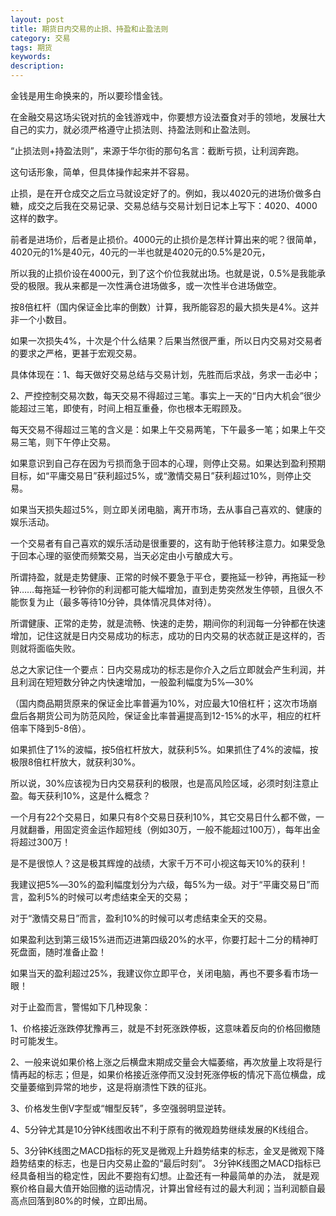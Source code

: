 ```yaml
---
layout: post
title: 期货日内交易的止损、持盈和止盈法则
category: 交易
tags: 期货
keywords: 
description: 
---
```




金钱是用生命换来的，所以要珍惜金钱。

在金融交易这场尖锐对抗的金钱游戏中，你要想方设法蚕食对手的领地，发展壮大自己的实力，就必须严格遵守止损法则、持盈法则和止盈法则。

“止损法则+持盈法则”，来源于华尔街的那句名言：截断亏损，让利润奔跑。

这句话形象，简单，但具体操作起来并不容易。

止损，是在开仓成交之后立马就设定好了的。例如，我以4020元的进场价做多白糖，成交之后我在交易记录、交易总结与交易计划日记本上写下：4020、4000这样的数字。

前者是进场价，后者是止损价。4000元的止损价是怎样计算出来的呢？很简单，4020元的1%是40元，40元的一半也就是4020元的0.5%是20元，

所以我的止损价设在4000元，到了这个价位我就出场。也就是说，0.5%是我能承受的极限。我从来都是一次性满仓进场做多，或一次性半仓进场做空。

按8倍杠杆（国内保证金比率的倒数）计算，我所能容忍的最大损失是4%。这并非一个小数目。


如果一次损失4%，十次是个什么结果？后果当然很严重，所以日内交易对交易者的要求之严格，更甚于宏观交易。

具体体现在：1、每天做好交易总结与交易计划，先胜而后求战，务求一击必中；

2、严控控制交易次数，每天交易不得超过三笔。事实上一天的“日内大机会”很少能超过三笔，即使有，时间上相互重叠，你也根本无暇顾及。

每天交易不得超过三笔的含义是：如果上午交易两笔，下午最多一笔；如果上午交易三笔，则下午停止交易。

如果意识到自己存在因为亏损而急于回本的心理，则停止交易。如果达到盈利预期目标，如“平庸交易日”获利超过5%，或“激情交易日”获利超过10%，则停止交易。

如果当天损失超过5%，则立即关闭电脑，离开市场，去从事自己喜欢的、健康的娱乐活动。

一个交易者有自己喜欢的娱乐活动是很重要的，这有助于他转移注意力。如果受急于回本心理的驱使而频繁交易，当天必定由小亏酿成大亏。


所谓持盈，就是走势健康、正常的时候不要急于平仓，要拖延一秒钟，再拖延一秒钟……每拖延一秒钟你的利润都可能大幅增加，直到走势突然发生停顿，且很久不能恢复为止（最多等待10分钟，具体情况具体对待）。

所谓健康、正常的走势，就是流畅、快速的走势，期间你的利润每一分钟都在快速增加，记住这就是日内交易成功的标志，成功的日内交易的状态就正是这样的，否则就将面临失败。

总之大家记住一个要点：日内交易成功的标志是你介入之后立即就会产生利润，并且利润在短短数分钟之内快速增加，一般盈利幅度为5%―30%

（国内商品期货原来的保证金比率普遍为10%，对应最大10倍杠杆；这次市场崩盘后各期货公司为防范风险，保证金比率普遍提高到12-15%的水平，相应的杠杆倍率下降到5-8倍）。

如果抓住了1%的波幅，按5倍杠杆放大，就获利5%。如果抓住了4%的波幅，按极限8倍杠杆放大，就获利30%。

所以说，30%应该视为日内交易获利的极限，也是高风险区域，必须时刻注意止盈。每天获利10%，这是什么概念？

一个月有22个交易日，如果只有8个交易日获利10%，其它交易日什么都不做，一月就翻番，用固定资金运作超短线（例如30万，一般不能超过100万），每年出金将超过300万！

是不是很惊人？这是极其辉煌的战绩，大家千万不可小视这每天10%的获利！

我建议把5%―30%的盈利幅度划分为六级，每5%为一级。对于“平庸交易日”而言，盈利5%的时候可以考虑结束全天的交易；

对于“激情交易日”而言，盈利10%的时候可以考虑结束全天的交易。

如果盈利达到第三级15%进而迈进第四级20%的水平，你要打起十二分的精神盯死盘面，随时准备止盈！

如果当天的盈利超过25%，我建议你立即平仓，关闭电脑，再也不要多看市场一眼！

对于止盈而言，警惕如下几种现象：

1、价格接近涨跌停犹豫再三，就是不封死涨跌停板，这意味着反向的价格回撤随时可能发生。

2、一般来说如果价格上涨之后横盘末期成交量会大幅萎缩，再次放量上攻将是行情再起的标志；但是，如果价格接近涨停而又没封死涨停板的情况下高位横盘，成交量萎缩到异常的地步，这是将崩溃性下跌的征兆。

3、价格发生倒V字型或“帽型反转”，多空强弱明显逆转。

4、5分钟尤其是10分钟K线图收出不利于原有的微观趋势继续发展的K线组合。

5、3分钟K线图之MACD指标的死叉是微观上升趋势结束的标志，金叉是微观下降趋势结束的标志，也是日内交易止盈的“最后时刻”。
3分钟K线图之MACD指标已经具备相当的稳定性，因此不要抱有幻想。止盈还有一种最简单的办法，
就是观察价格自最大值开始回撤的运动情况，计算出曾经有过的最大利润；当利润额自最高点回落到80%的时候，立即出局。

